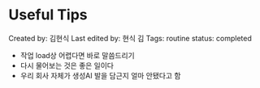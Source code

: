 # Useful Tips

Created by: 김현식
Last edited by: 현식 김
Tags: routine
status: completed

- 작업 load상 어렵다면 바로 말씀드리기
- 다시 물어보는 것은 좋은 일이다
- 우리 회사 자체가 생성AI 발을 담근지 얼마 안됐다고 함